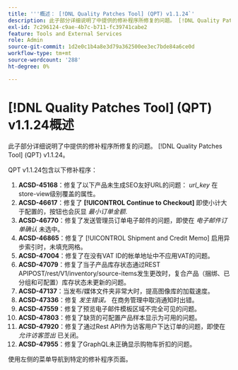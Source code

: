 ```yaml
---
title: '''概述： [!DNL Quality Patches Tool] (QPT) v1.1.24`'
description: 此子部分详细说明了中提供的修补程序所修复的问题。 [!DNL Quality Patches Tool] (QPT) v1.1.24。
exl-id: 7c296124-c9ae-4b7c-b711-fc39741cabe2
feature: Tools and External Services
role: Admin
source-git-commit: 1d2e0c1b4a8e3d79a362500ee3ec7bde84a6ce0d
workflow-type: tm+mt
source-wordcount: '288'
ht-degree: 0%

---
```


# [!DNL Quality Patches Tool] (QPT) v1.1.24概述

此子部分详细说明了中提供的修补程序所修复的问题。 [!DNL Quality Patches Tool] (QPT) v1.1.24。

QPT v1.1.24包含以下修补程序：

1. **ACSD-45168**：修复了以下产品未生成SEO友好URL的问题： *url_key* 在store-view级别覆盖的属性。
1. **ACSD-46617**：修复了 **[!UICONTROL Continue to Checkout]** 即使小计大于配置的，按钮也会灰显 *最小订单金额*.
1. **ACSD-46770**：修复了发送管理员订单电子邮件的问题，即使在 *电子邮件订单确认* 未选中。
1. **ACSD-46865**：修复了 [!UICONTROL Shipment and Credit Memo] 启用异步索引时，未填充网格。
1. **ACSD-47004**：修复了在没有VAT ID的帐单地址中不应用VAT的问题。
1. **ACSD-47079**：修复了当子产品库存状态通过REST APIPOST/rest/V1/inventory/source-items发生更改时，复合产品（捆绑、已分组和可配置）库存状态未更新的问题。
1. **ACSD-47137**：当发布/媒体文件夹非常大时，提高图像库的加载速度。
1. **ACSD-47336**：修复 *发生错误。* 在商务管理中取消通知时出错。
1. **ACSD-47559**：修复了预览电子邮件模板区域不完全可见的问题。
1. **ACSD-47803**：修复了缺货的可配置产品样本显示为可用的问题。
1. **ACSD-47920**：修复了通过Rest API作为访客用户下达订单的问题，即使在 *允许访客签出* 已关闭。
1. **ACSD-47955**：修复了GraphQL未正确显示购物车折扣的问题。

使用左侧的菜单导航到特定的修补程序页面。
